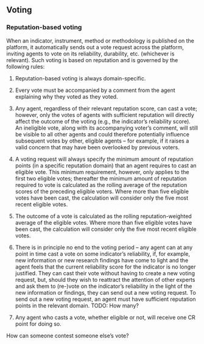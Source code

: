 ## Voting

### Reputation-based voting

When an indicator, instrument, method or methodology is published on the platform, it automatically sends out a vote request across the platform, inviting agents to vote on its reliability, durability, etc. (whichever is relevant). Such voting is based on reputation and is governed by the following rules:

1.	Reputation-based voting is always domain-specific.  

2.	Every vote must be accompanied by a comment from the agent explaining why they voted as they voted.  

3.	Any agent, regardless of their relevant reputation score, can cast a vote; however, only the votes of agents with sufficient reputation will directly affect the outcome of the voting (e.g., the indicator’s reliability score). An ineligible vote, along with its accompanying voter’s comment, will still be visible to all other agents and could therefore potentially influence subsequent votes by other, eligible agents – for example, if it raises a valid concern that may have been overlooked by previous voters.  

4.	A voting request will always specify the minimum amount of reputation points (in a specific reputation domain) that an agent requires to cast an eligible vote. This minimum requirement, however, only applies to the first two eligible votes; thereafter the minimum amount of reputation required to vote is calculated as the rolling average of the reputation scores of the preceding eligible voters. Where more than five eligible votes have been cast, the calculation will consider only the five most recent eligible votes.  

5.	The outcome of a vote is calculated as the rolling reputation-weighted average of the eligible votes. Where more than five eligible votes have been cast, the calculation will consider only the five most recent eligible votes.  

6.	There is in principle no end to the voting period – any agent can at any point in time cast a vote on some indicator’s reliability, if, for example, new information or new research findings have come to light and the agent feels that the current reliability score for the indicator is no longer justified. They can cast their vote without having to create a new voting request, but, should they wish to reattract the attention of other experts and ask them to (re-)vote on the indicator’s reliability in the light of the new information or findings, they can send out a new voting request. To send out a new voting request, an agent must have sufficient reputation points in the relevant domain. TODO: How many?  

7.	Any agent who casts a vote, whether eligible or not, will receive one CR point for doing so.

How can someone contest someone else’s vote?  

